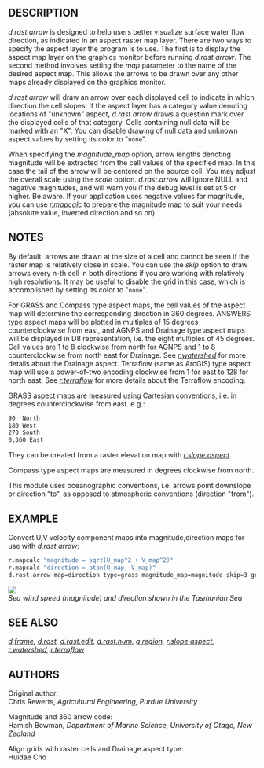 ## DESCRIPTION

*d.rast.arrow* is designed to help users better visualize surface water
flow direction, as indicated in an aspect raster map layer. There are
two ways to specify the aspect layer the program is to use. The first is
to display the aspect map layer on the graphics monitor before running
*d.rast.arrow*. The second method involves setting the *map* parameter
to the name of the desired aspect map. This allows the arrows to be
drawn over any other maps already displayed on the graphics monitor.

*d.rast.arrow* will draw an arrow over each displayed cell to indicate
in which direction the cell slopes. If the aspect layer has a category
value denoting locations of "unknown" aspect, *d.rast.arrow* draws a
question mark over the displayed cells of that category. Cells
containing null data will be marked with an "X". You can disable drawing
of null data and unknown aspect values by setting its color to "`none`".

When specifying the *magnitude_map* option, arrow lengths denoting
magnitude will be extracted from the cell values of the specified map.
In this case the tail of the arrow will be centered on the source cell.
You may adjust the overall scale using the *scale* option.
*d.rast.arrow* will ignore NULL and negative magnitudes, and will warn
you if the debug level is set at 5 or higher. Be aware. If your
application uses negative values for magnitude, you can use
*[r.mapcalc](r.mapcalc.md)* to prepare the magnitude map to suit your
needs (absolute value, inverted direction and so on).

## NOTES

By default, arrows are drawn at the size of a cell and cannot be seen if
the raster map is relatively close in scale. You can use the *skip*
option to draw arrows every n-th cell in both directions if you are
working with relatively high resolutions. It may be useful to disable
the grid in this case, which is accomplished by setting its color to
"`none`".

For GRASS and Compass type aspect maps, the cell values of the aspect
map will determine the corresponding direction in 360 degrees. ANSWERS
type aspect maps will be plotted in multiples of 15 degrees
counterclockwise from east, and AGNPS and Drainage type aspect maps will
be displayed in D8 representation, i.e. the eight multiples of 45
degrees. Cell values are 1 to 8 clockwise from north for AGNPS and 1 to
8 counterclockwise from north east for Drainage. See
*[r.watershed](r.watershed.md)* for more details about the Drainage
aspect. Terraflow (same as ArcGIS) type aspect map will use a
power-of-two encoding clockwise from 1 for east to 128 for north east.
See *[r.terraflow](r.terraflow.md)* for more details about the Terraflow
encoding.

GRASS aspect maps are measured using Cartesian conventions, i.e. in
degrees counterclockwise from east. e.g.:

```sh
90  North
180 West
270 South
0,360 East
```

They can be created from a raster elevation map with
*[r.slope.aspect](r.slope.aspect.md)*.

Compass type aspect maps are measured in degrees clockwise from north.

This module uses oceanographic conventions, i.e. arrows point downslope
or direction "to", as opposed to atmospheric conventions (direction
"from").

## EXAMPLE

Convert U,V velocity component maps into magnitude,direction maps for
use with *d.rast.arrow*:

```sh
r.mapcalc "magnitude = sqrt(U_map^2 + V_map^2)"
r.mapcalc "direction = atan(U_map, V_map)"
d.rast.arrow map=direction type=grass magnitude_map=magnitude skip=3 grid=none
```

![](d_rast_arrow_wind.png)  
*Sea wind speed (magnitude) and direction shown in the Tasmanian Sea*

## SEE ALSO

*[d.frame](d.frame.md), [d.rast](d.rast.md),
[d.rast.edit](d.rast.edit.md), [d.rast.num](d.rast.num.md),
[g.region](g.region.md), [r.slope.aspect](r.slope.aspect.md),
[r.watershed](r.watershed.md), [r.terraflow](r.terraflow.md)*

## AUTHORS

Original author:  
Chris Rewerts, *Agricultural Engineering, Purdue University*  
  
Magnitude and 360 arrow code:  
Hamish Bowman, *Department of Marine Science,
University of Otago, New Zealand*  
  
Align grids with raster cells and Drainage aspect type:  
Huidae Cho  
